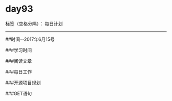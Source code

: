 # day93

标签（空格分隔）： 每日计划

---
##时间--2017年6月15号

###学习时间<br>


###阅读文章<br>



###每日工作<br>

###开源项目规划


###GET语句
